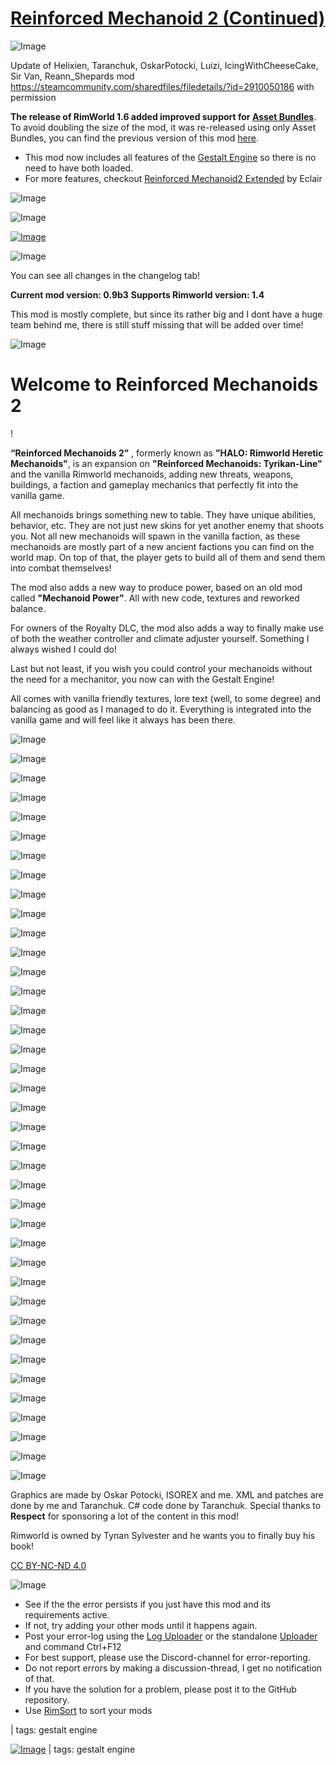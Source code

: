 # [Reinforced Mechanoid 2 (Continued)](https://steamcommunity.com/sharedfiles/filedetails/?id=3541404610)

![Image](https://i.imgur.com/buuPQel.png)

Update of Helixien, Taranchuk, OskarPotocki, Luizi, IcingWithCheeseCake, Sir Van, Reann_Shepards mod https://steamcommunity.com/sharedfiles/filedetails/?id=2910050186
with permission

**The release of RimWorld 1.6 added improved support for [Asset Bundles](https://github.com/emipa606/AssetBuilder/blob/main/README.md)**.
To avoid doubling the size of the mod, it was re-released using only Asset Bundles, you can find the previous version of this mod [here](https://steamcommunity.com/sharedfiles/filedetails/?id=3400713047).

- This mod now includes all features of the [Gestalt Engine](https://steamcommunity.com/sharedfiles/filedetails/?id=3392334612) so there is no need to have both loaded.
- For more features, checkout [Reinforced Mechanoid2 Extended](https://steamcommunity.com/sharedfiles/filedetails/?id=3458490409) by Eclair

![Image](https://i.imgur.com/pufA0kM.png)
	
![Image](https://i.imgur.com/Z4GOv8H.png)

[![Image](https://i.imgur.com/lMvcJSM.png)](https://steamcommunity.com/sharedfiles/filedetails/?id=2023507013)

![Image](https://i.imgur.com/NaWKVlJ.png)

You can see all changes in the changelog tab!

**Current mod version: 0.9b3**
**Supports Rimworld version: 1.4**

This mod is mostly complete, but since its rather big and I dont have a huge team behind me, there is still stuff missing that will be added over time!

![Image](https://i.imgur.com/GmT36Tn.png)

# Welcome to Reinforced Mechanoids 2
!

**“Reinforced Mechanoids 2”** , formerly known as **"HALO: Rimworld Heretic Mechanoids"**, is an expansion on **"Reinforced Mechanoids: Tyrikan-Line"** and the vanilla Rimworld mechanoids, adding new threats, weapons, buildings, a faction and gameplay mechanics that perfectly fit into the vanilla game.

All mechanoids brings something new to table. They have unique abilities, behavior, etc. They are not just new skins for yet another enemy that shoots you. Not all new mechanoids will spawn in the vanilla faction, as these mechanoids are mostly part of a new ancient factions you can find on the world map.
On top of that, the player gets to build all of them and send them into combat themselves!

The mod also adds a new way to produce power, based on an old mod called **"Mechanoid Power"**. All with new code, textures and reworked balance. 

For owners of the Royalty DLC, the mod also adds a way to finally make use of both the weather controller and climate adjuster yourself. Something I always wished I could do!

Last but not least, if you wish you could control your mechanoids without the need for a mechanitor, you now can with the Gestalt Engine!

All comes with vanilla friendly textures, lore text (well, to some degree) and balancing as good as I managed to do it. Everything is integrated into the vanilla game and will feel like it always has been there.

![Image](https://i.imgur.com/T9wzmJ9.png)

![Image](https://i.imgur.com/fOfnit4.png)

![Image](https://i.imgur.com/zlGsD6R.png)

![Image](https://i.imgur.com/fxri6Jf.png)

![Image](https://i.imgur.com/0OAXyIg.png)

![Image](https://i.imgur.com/Wz4e4eQ.png)

![Image](https://i.imgur.com/ltHOnOs.png)

![Image](https://i.imgur.com/qdIKdGe.png)

![Image](https://i.imgur.com/WOJKrdh.png)

![Image](https://i.imgur.com/0WHFQUM.png)

![Image](https://i.imgur.com/Yv4QPfl.png)

![Image](https://i.imgur.com/gKMI2nr.png)

![Image](https://i.imgur.com/7I0yfbh.png)

![Image](https://i.imgur.com/eZa87Nz.png)

![Image](https://i.imgur.com/4usYod3.png)

![Image](https://i.imgur.com/hfugsZg.png)

![Image](https://i.imgur.com/iCxJl3s.png)

![Image](https://i.imgur.com/u2wlD7B.png)

![Image](https://i.imgur.com/7KjUgio.png)

![Image](https://i.imgur.com/2mhKtbS.png)

![Image](https://i.imgur.com/d5JbN26.png)

![Image](https://i.imgur.com/a0yTHcP.png)

![Image](https://i.imgur.com/1QWyGet.png)

![Image](https://i.imgur.com/CzhRm5R.png)

![Image](https://i.imgur.com/QnLQfoi.png)

![Image](https://i.imgur.com/6qACQtD.png)

![Image](https://i.imgur.com/BVN4bv6.png)

![Image](https://i.imgur.com/5PZ0yqA.png)

![Image](https://i.imgur.com/KfK27QO.png)

![Image](https://i.imgur.com/2LRWoBu.png)

![Image](https://i.imgur.com/KNIeQva.png)

![Image](https://i.imgur.com/LaSbyQ0.png)

![Image](https://i.imgur.com/m0w6kdZ.png)

![Image](https://i.imgur.com/Zsf4dPd.png)

![Image](https://i.imgur.com/OZMZJFA.png)

![Image](https://i.imgur.com/Ik9bon7.png)

![Image](https://i.imgur.com/UEibpNZ.png)

![Image](https://i.imgur.com/PVarQ47.png)


![Image](https://i.imgur.com/L1YzL79.png)

Graphics are made by Oskar Potocki, ISOREX and me.
XML and patches are done by me and Taranchuk.
C# code done by Taranchuk.
Special thanks to **Respect** for sponsoring a lot of the content in this mod!

Rimworld is owned by Tynan Sylvester and he wants you to finally buy his book! 

[ CC BY-NC-ND 4.0](https://creativecommons.org/licenses/by-nc-nd/4.0/)

![Image](https://i.imgur.com/PwoNOj4.png)



-  See if the the error persists if you just have this mod and its requirements active.
-  If not, try adding your other mods until it happens again.
-  Post your error-log using the [Log Uploader](https://steamcommunity.com/sharedfiles/filedetails/?id=2873415404) or the standalone [Uploader](https://steamcommunity.com/sharedfiles/filedetails/?id=2873415404) and command Ctrl+F12
-  For best support, please use the Discord-channel for error-reporting.
-  Do not report errors by making a discussion-thread, I get no notification of that.
-  If you have the solution for a problem, please post it to the GitHub repository.
-  Use [RimSort](https://github.com/RimSort/RimSort/releases/latest) to sort your mods

  | tags:  gestalt engine 

[![Image](https://img.shields.io/github/v/release/emipa606/ReinforcedMechanoid2?label=latest%20version&style=plastic&color=9f1111&labelColor=black)](https://steamcommunity.com/sharedfiles/filedetails/changelog/3541404610) | tags:  gestalt engine

